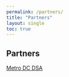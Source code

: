```yaml
---
permalink: /partners/
title: "Partners"
layout: single
toc: true
---
```

## Partners

<a href="metrodcdsa.org">Metro DC DSA</a>
